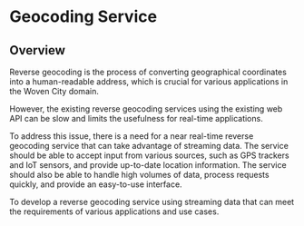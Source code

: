 # Geocoding Service

## Overview

Reverse geocoding is the process of converting geographical coordinates into a human-readable address, which is crucial for various applications in the Woven City domain.

However, the existing reverse geocoding services using the existing web API can be slow and  limits the usefulness for real-time applications.

To address this issue, there is a need for a near real-time reverse geocoding service that can take advantage of streaming data. The service should be able to accept input from various sources, such as GPS trackers and IoT sensors, and provide up-to-date location information. The service should also be able to handle high volumes of data, process requests quickly, and provide an easy-to-use interface.

To develop a reverse geocoding service using streaming data that can meet the requirements of various applications and use cases.